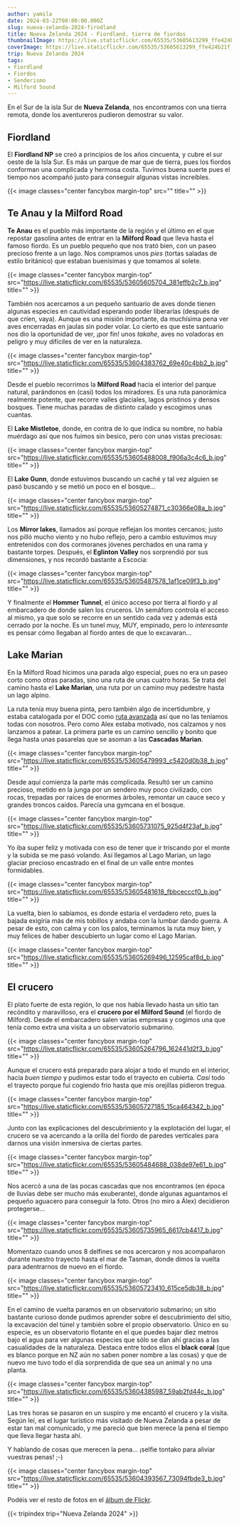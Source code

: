 ```yaml
---
author: yamila
date: 2024-03-22T08:00:00.000Z
slug: nueva-zelanda-2024-firodland
title: Nueva Zelanda 2024 - Fiordland, tierra de fiordos
thumbnailImage: https://live.staticflickr.com/65535/53605613299_ffe424b21f_z.jpg
coverImage: https://live.staticflickr.com/65535/53605613299_ffe424b21f_b.jpg
trip: Nueva Zelanda 2024
tags:
- Fiordland
- Fiordos
- Senderismo
- Milford Sound
---
```


En el Sur de la isla Sur de **Nueva Zelanda**, nos encontramos con una tierra remota, donde los aventureros pudieron demostrar su valor.

<!--more-->

## Fiordland

El **Fiordland NP** se creó a principios de los años cincuenta, y cubre el sur oeste de la Isla Sur. Es más un parque de mar que de tierra, pues los fiordos conforman una complicada y hermosa costa. Tuvimos buena suerte pues el tiempo nos acompañó justo para conseguir algunas vistas increíbles.

{{< image classes="center fancybox margin-top" src="" title="" >}}

## Te Anau y la Milford Road

**Te Anau** es el pueblo más importante de la región y el último en el que repostar gasolina antes de entrar en la **Milford Road** que lleva hasta el famoso fiordo. Es un pueblo pequeño que nos trató bien, con un paseo precioso frente a un lago. Nos compramos unos *pies* (tortas saladas de estilo británico) que estaban buenísimas y que tomamos al solete.

{{< image classes="center fancybox margin-top" src="https://live.staticflickr.com/65535/53605605704_381effb2c7_b.jpg" title="" >}}

También nos acercamos a un pequeño santuario de aves donde tienen algunas especies en cautividad esperando poder liberarlas (después de que críen, vaya). Aunque es una misión importante, da muchísima pena ver aves encerradas en jaulas sin poder volar. Lo cierto es que este santuario nos dio la oportunidad de ver, ¡por fin! unos *takahe*, aves no voladoras en peligro y muy difíciles de ver en la naturaleza.

{{< image classes="center fancybox margin-top" src="https://live.staticflickr.com/65535/53604383762_69e40c4bb2_b.jpg" title="" >}}

Desde el pueblo recorrimos la **Milford Road** hacia el interior del parque natural, parándonos en (casi) todos los miradores. Es una ruta panorámica realmente potente, que recorre valles glaciales, lagos prístinos y densos bosques. Tiene muchas paradas de distinto calado y escogimos unas cuantas.

El **Lake Mistletoe**, donde, en contra de lo que indica su nombre, no había muérdago así que nos fuimos sin besico, pero con unas vistas preciosas:

{{< image classes="center fancybox margin-top" src="https://live.staticflickr.com/65535/53605488008_f906a3c4c6_b.jpg" title="" >}}

El **Lake Gunn**, donde estuvimos buscando un caché y tal vez alguien se pasó buscando y se metió un poco en el bosque...

{{< image classes="center fancybox margin-top" src="https://live.staticflickr.com/65535/53605274871_c30366e08a_b.jpg" title="" >}}

Los **Mirror lakes**, llamados así porque reflejan los montes cercanos; justo nos pilló mucho viento y no hubo reflejo, pero a cambio estuvimos muy entretenidos con dos cormoranes jóvenes perchados en una rama y bastante torpes. Después, el **Eglinton Valley** nos sorprendió por sus dimensiones, y nos recordó bastante a Escocia:

{{< image classes="center fancybox margin-top" src="https://live.staticflickr.com/65535/53605487578_1af1ce09f3_b.jpg" title="" >}}

Y finalmente el **Hommer Tunnel**, el único acceso por tierra al fiordo y al embarcadero de donde salen los cruceros. Un semáforo controla el acceso al mismo, ya que solo se recorre en un sentido cada vez y además está cerrado por la noche. Es un tunel muy, MUY, empinado, pero lo *interesante* es pensar cómo llegaban al fiordo antes de que lo excavaran...

## Lake Marian

En la Milford Road hicimos una parada algo especial, pues no era un paseo corto como otras paradas, sino una ruta de unas cuatro horas. Se trata del camino hasta el **Lake Marian**, una ruta por un camino muy pedestre hasta un lago alpino.

La ruta tenía muy buena pinta, pero también algo de incertidumbre, y estaba catalogada por el DOC como <a href="https://www.doc.govt.nz/parks-and-recreation/places-to-go/fiordland/places/fiordland-national-park/things-to-do/tracks/lake-marian-track/" target="_new">ruta avanzada</a> así que no las teníamos todas con nosotros. Pero como Alex estaba motivado, nos calzamos y nos lanzamos a patear. La primera parte es un camino sencillo y bonito que llega hasta unas pasarelas que se asoman a las **Cascadas Marian**.

{{< image classes="center fancybox margin-top" src="https://live.staticflickr.com/65535/53605479993_c5420d0b38_b.jpg" title="" >}}

Desde aquí comienza la parte más complicada. Resultó ser un camino precioso, metido en la junga por un sendero muy poco civilizado, con rocas, trepadas por raíces de enormes árboles, remontar un cauce seco y grandes troncos caídos. Parecía una gymcana en el bosque.

{{< image classes="center fancybox margin-top" src="https://live.staticflickr.com/65535/53605731075_925d4f23af_b.jpg" title="" >}}

Yo iba super feliz y motivada con eso de tener que ir triscando por el monte y la subida se me pasó volando. Así llegamos al Lago Marian, un lago glaciar precioso encastrado en el final de un valle entre montes formidables.

{{< image classes="center fancybox margin-top" src="https://live.staticflickr.com/65535/53605481618_fbbcecccf0_b.jpg" title="" >}}

La vuelta, bien lo sabíamos, es donde estaría el verdadero reto, pues la bajada exigíría más de mis tobillos y andaba con la lumbar dando guerra. A pesar de esto, con calma y con los palos, terminamos la ruta muy bien, y muy felices de haber descubierto un lugar como el Lago Marian.

{{< image classes="center fancybox margin-top" src="https://live.staticflickr.com/65535/53605269496_12595caf8d_b.jpg" title="" >}}

## El crucero

El plato fuerte de esta región, lo que nos había llevado hasta un sitio tan recóndito y maravilloso, era el **crucero por el Milford Sound** (el fiordo de Milford). Desde el embarcadero salen varias empresas y cogimos una que tenía como extra una visita a un observatorio submarino.

{{< image classes="center fancybox margin-top" src="https://live.staticflickr.com/65535/53605264796_162441d2f3_b.jpg" title="" >}}

Aunque el crucero está preparado para alojar a todo el mundo en el interior, hacía *buen tiempo* y pudimos estar todo el trayecto en cubierta. *Casi* todo el trayecto porque fui cogiendo frío hasta que mis orejillas pidieron tregua.

{{< image classes="center fancybox margin-top" src="https://live.staticflickr.com/65535/53605727185_15ca464342_b.jpg" title="" >}}

Junto con las explicaciones del descubrimiento y la explotación del lugar, el crucero se va acercando a la orilla del fiordo de paredes verticales para darnos una visión inmersiva de ciertas partes.

{{< image classes="center fancybox margin-top" src="https://live.staticflickr.com/65535/53605484688_038de97e61_b.jpg" title="" >}}

Nos acercó a una de las pocas cascadas que nos encontramos (en época de lluvias debe ser mucho más exuberante), donde algunas aguantamos el pequeño aguacero para conseguir la foto. Otros (no miro a Álex) decidieron protegerse...

{{< image classes="center fancybox margin-top" src="https://live.staticflickr.com/65535/53605735965_6617cb4417_b.jpg" title="" >}}

Momentazo cuando unos 8 delfines se nos acercaron y nos acompañaron durante nuestro trayecto hasta el mar de Tasman, donde dimos la vuelta para adentrarnos de nuevo en el fiordo.

{{< image classes="center fancybox margin-top" src="https://live.staticflickr.com/65535/53605723410_615ce5db38_b.jpg" title="" >}}

En el camino de vuelta paramos en un observatorio submarino; un sitio bastante curioso donde pudimos aprender sobre el descubrimiento del sitio, la excavación del túnel y también sobre el propio observatorio. Único en su especie, es un observatorio flotante en el que puedes bajar diez metros bajo el agua para ver algunas especies que sólo se dan ahí gracias a las casualidades de la naturaleza. Destaca entre todos ellos el **black coral** (que es blanco porque en NZ aún no saben poner nombre a las cosas) y que de nuevo me tuvo todo el día sorprendida de que sea un animal y no una planta.

{{< image classes="center fancybox margin-top" src="https://live.staticflickr.com/65535/53604385987_59ab2fd44c_b.jpg" title="" >}}

Las tres horas se pasaron en un suspiro y me encantó el crucero y la visita. Según leí, es el lugar turístico más visitado de Nueva Zelanda a pesar de estar tan mal comunicado, y me pareció que bien merece la pena el tiempo que lleva llegar hasta ahí.

Y hablando de cosas que merecen la pena... ¡selfie tontako para aliviar vuestras penas! ;-)

{{< image classes="center fancybox margin-top" src="https://live.staticflickr.com/65535/53604393567_73094fbde3_b.jpg" title="" >}}

Podéis ver el resto de fotos en el <a href="https://www.flickr.com/photos/yamila_moreno/albums/72177720315619765/" target="_new">álbum de Flickr</a>.

{{< tripindex trip="Nueva Zelanda 2024" >}}
